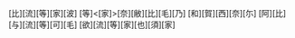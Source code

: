 [比][流][等][家][波] [等]<[家]>[奈][敝][比][毛][乃] [和][賀][西][奈][尓] [阿][比][与][流][等][可][毛] [欲][流][等][家][也][須][家]

